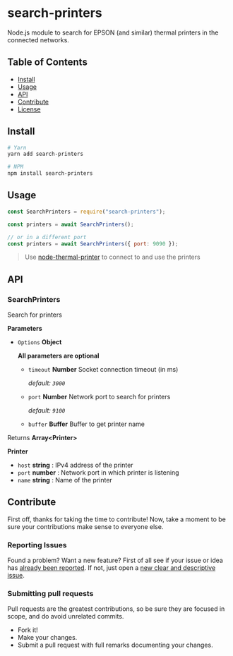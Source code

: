 # search-printers

Node.js module to search for EPSON (and similar) thermal printers in the connected networks.

## Table of Contents

- [Install](#install)
- [Usage](#usage)
- [API](#api)
- [Contribute](#contribute)
- [License](https://github.com/hadeeb/search-printers/blob/master/LICENSE)

## Install

```bash
# Yarn
yarn add search-printers

# NPM
npm install search-printers
```

## Usage

```js
const SearchPrinters = require("search-printers");

const printers = await SearchPrinters();

// or in a different port
const printers = await SearchPrinters({ port: 9090 });
```

> Use [node-thermal-printer](https://www.npmjs.com/package/node-thermal-printer) to connect to and use the printers

## API

### SearchPrinters

Search for printers

**Parameters**

- `Options` **Object**

  **All parameters are optional**

  - `timeout` **Number** Socket connection timeout (in ms)

    _default: `3000`_

  - `port` **Number** Network port to search for printers

    _default: `9100`_

  - `buffer` **Buffer** Buffer to get printer name

Returns **Array&lt;Printer&gt;**

**Printer**

- `host` **string** : IPv4 address of the printer
- `port` **number** : Network port in which printer is listening
- `name` **string** : Name of the printer

## Contribute

First off, thanks for taking the time to contribute!
Now, take a moment to be sure your contributions make sense to everyone else.

### Reporting Issues

Found a problem? Want a new feature? First of all see if your issue or idea has [already been reported](https://github.com/hadeeb/search-printers/issues).
If not, just open a [new clear and descriptive issue](https://github.com/hadeeb/search-printers/issues/new).

### Submitting pull requests

Pull requests are the greatest contributions, so be sure they are focused in scope, and do avoid unrelated commits.

- Fork it!
- Make your changes.
- Submit a pull request with full remarks documenting your changes.
